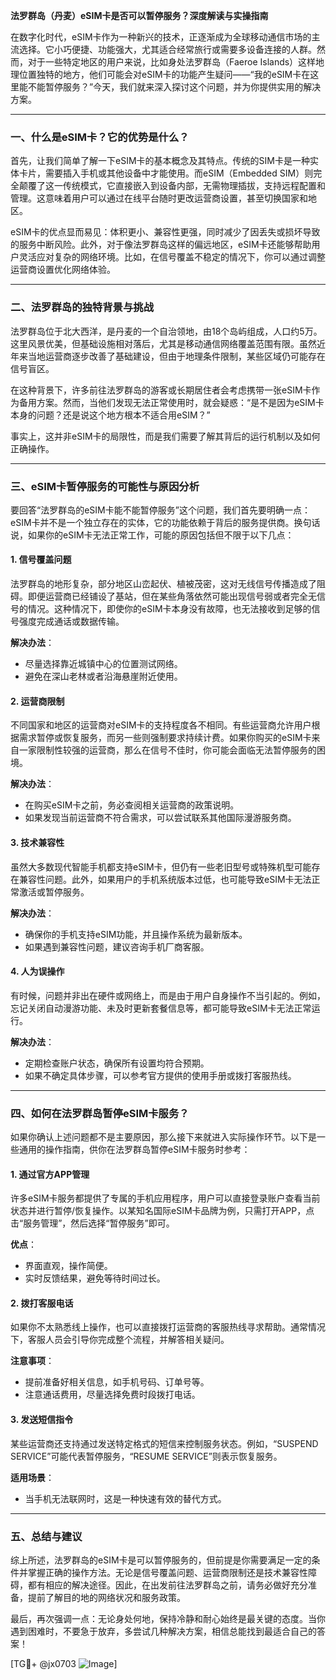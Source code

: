 **法罗群岛（丹麦）eSIM卡是否可以暂停服务？深度解读与实操指南**

在数字化时代，eSIM卡作为一种新兴的技术，正逐渐成为全球移动通信市场的主流选择。它小巧便捷、功能强大，尤其适合经常旅行或需要多设备连接的人群。然而，对于一些特定地区的用户来说，比如身处法罗群岛（Faeroe Islands）这样地理位置独特的地方，他们可能会对eSIM卡的功能产生疑问——“我的eSIM卡在这里能不能暂停服务？”今天，我们就来深入探讨这个问题，并为你提供实用的解决方案。

---

### 一、什么是eSIM卡？它的优势是什么？

首先，让我们简单了解一下eSIM卡的基本概念及其特点。传统的SIM卡是一种实体卡片，需要插入手机或其他设备中才能使用。而eSIM（Embedded SIM）则完全颠覆了这一传统模式，它直接嵌入到设备内部，无需物理插拔，支持远程配置和管理。这意味着用户可以通过在线平台随时更改运营商设置，甚至切换国家和地区。

eSIM卡的优点显而易见：体积更小、兼容性更强，同时减少了因丢失或损坏导致的服务中断风险。此外，对于像法罗群岛这样的偏远地区，eSIM卡还能够帮助用户灵活应对复杂的网络环境。比如，在信号覆盖不稳定的情况下，你可以通过调整运营商设置优化网络体验。

---

### 二、法罗群岛的独特背景与挑战

法罗群岛位于北大西洋，是丹麦的一个自治领地，由18个岛屿组成，人口约5万。这里风景优美，但基础设施相对落后，尤其是移动通信网络覆盖范围有限。虽然近年来当地运营商逐步改善了基础建设，但由于地理条件限制，某些区域仍可能存在信号盲区。

在这种背景下，许多前往法罗群岛的游客或长期居住者会考虑携带一张eSIM卡作为备用方案。然而，当他们发现无法正常使用时，就会疑惑：“是不是因为eSIM卡本身的问题？还是说这个地方根本不适合用eSIM？”

事实上，这并非eSIM卡的局限性，而是我们需要了解其背后的运行机制以及如何正确操作。

---

### 三、eSIM卡暂停服务的可能性与原因分析

要回答“法罗群岛的eSIM卡能不能暂停服务”这个问题，我们首先要明确一点：eSIM卡并不是一个独立存在的实体，它的功能依赖于背后的服务提供商。换句话说，如果你的eSIM卡无法正常工作，可能的原因包括但不限于以下几点：

#### 1. **信号覆盖问题**
   法罗群岛的地形复杂，部分地区山峦起伏、植被茂密，这对无线信号传播造成了阻碍。即便运营商已经铺设了基站，但在某些角落依然可能出现信号弱或者完全无信号的情况。这种情况下，即使你的eSIM卡本身没有故障，也无法接收到足够的信号强度完成通话或数据传输。

   **解决办法**：
   - 尽量选择靠近城镇中心的位置测试网络。
   - 避免在深山老林或者沿海悬崖附近使用。

#### 2. **运营商限制**
   不同国家和地区的运营商对eSIM卡的支持程度各不相同。有些运营商允许用户根据需求暂停或恢复服务，而另一些则强制要求持续计费。如果你购买的eSIM卡来自一家限制性较强的运营商，那么在信号不佳时，你可能会面临无法暂停服务的困境。

   **解决办法**：
   - 在购买eSIM卡之前，务必查阅相关运营商的政策说明。
   - 如果发现当前运营商不符合需求，可以尝试联系其他国际漫游服务商。

#### 3. **技术兼容性**
   虽然大多数现代智能手机都支持eSIM卡，但仍有一些老旧型号或特殊机型可能存在兼容性问题。此外，如果用户的手机系统版本过低，也可能导致eSIM卡无法正常激活或暂停服务。

   **解决办法**：
   - 确保你的手机支持eSIM功能，并且操作系统为最新版本。
   - 如果遇到兼容性问题，建议咨询手机厂商客服。

#### 4. **人为误操作**
   有时候，问题并非出在硬件或网络上，而是由于用户自身操作不当引起的。例如，忘记关闭自动漫游功能、未及时更新套餐信息等，都可能导致eSIM卡无法正常运行。

   **解决办法**：
   - 定期检查账户状态，确保所有设置均符合预期。
   - 如果不确定具体步骤，可以参考官方提供的使用手册或拨打客服热线。

---

### 四、如何在法罗群岛暂停eSIM卡服务？

如果你确认上述问题都不是主要原因，那么接下来就进入实际操作环节。以下是一些通用的操作指南，供你在法罗群岛暂停eSIM卡服务时参考：

#### 1. **通过官方APP管理**
   许多eSIM卡服务都提供了专属的手机应用程序，用户可以直接登录账户查看当前状态并进行暂停/恢复操作。以某知名国际eSIM卡品牌为例，只需打开APP，点击“服务管理”，然后选择“暂停服务”即可。

   **优点**：
   - 界面直观，操作简便。
   - 实时反馈结果，避免等待时间过长。

#### 2. **拨打客服电话**
   如果你不太熟悉线上操作，也可以直接拨打运营商的客服热线寻求帮助。通常情况下，客服人员会引导你完成整个流程，并解答相关疑问。

   **注意事项**：
   - 提前准备好相关信息，如手机号码、订单号等。
   - 注意通话费用，尽量选择免费时段拨打电话。

#### 3. **发送短信指令**
   某些运营商还支持通过发送特定格式的短信来控制服务状态。例如，“SUSPEND SERVICE”可能代表暂停服务，“RESUME SERVICE”则表示恢复服务。

   **适用场景**：
   - 当手机无法联网时，这是一种快速有效的替代方式。

---

### 五、总结与建议

综上所述，法罗群岛的eSIM卡是可以暂停服务的，但前提是你需要满足一定的条件并掌握正确的操作方法。无论是信号覆盖问题、运营商限制还是技术兼容性障碍，都有相应的解决途径。因此，在出发前往法罗群岛之前，请务必做好充分准备，提前了解目的地的网络状况和服务政策。

最后，再次强调一点：无论身处何地，保持冷静和耐心始终是最关键的态度。当你遇到困难时，不要急于放弃，多尝试几种解决方案，相信总能找到最适合自己的答案！

[TG💪+ @jx0703 ![Image](https://github.com/user-attachments/assets/dbca1d08-cadb-493c-b0ec-ad6f7a83f270)]